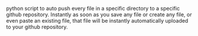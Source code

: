 python script to auto push every file in a specific directory to a specific github repository. Instantly as soon as you save any file or create any file, or even paste an existing file, that file will be instantly automatically uploaded to your github repository.